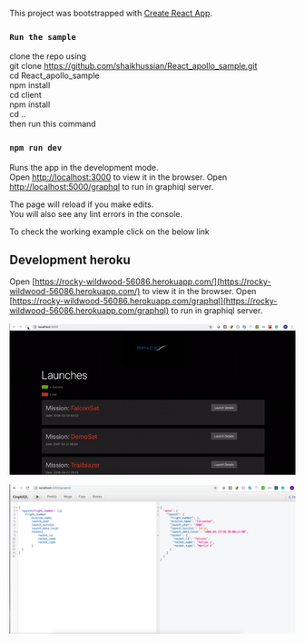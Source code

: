 This project was bootstrapped with [Create React App](https://github.com/facebook/create-react-app).
### `Run the sample`
clone the repo using <br/>
git clone https://github.com/shaikhussian/React_apollo_sample.git<br/>
cd React_apollo_sample <br/>
npm install <br/>
cd client <br/>
npm install <br/>
cd .. <br/>
then run this command <br/>

### `npm run dev`

Runs the app in the development mode.<br />
Open [http://localhost:3000](http://localhost:3000) to view it in the browser.
Open [http://localhost:5000/graphql](http://localhost:5000/graphql) to run in graphiql server.

The page will reload if you make edits.<br />
You will also see any lint errors in the console.

To check the working example click on the below link

## Development heroku
Open [https://rocky-wildwood-56086.herokuapp.com/](https://rocky-wildwood-56086.herokuapp.com/) to view it in the browser.
Open [https://rocky-wildwood-56086.herokuapp.com/graphql](https://rocky-wildwood-56086.herokuapp.com/graphql) to run in graphiql server.


![React_apollo_sample](https://github.com/shaikhussian/React_apollo_sample/blob/master/client/frontEnd_video.gif?raw=true)

![React_apollo_sample](https://github.com/shaikhussian/React_apollo_sample/blob/master/client/graphql.png?raw=true)